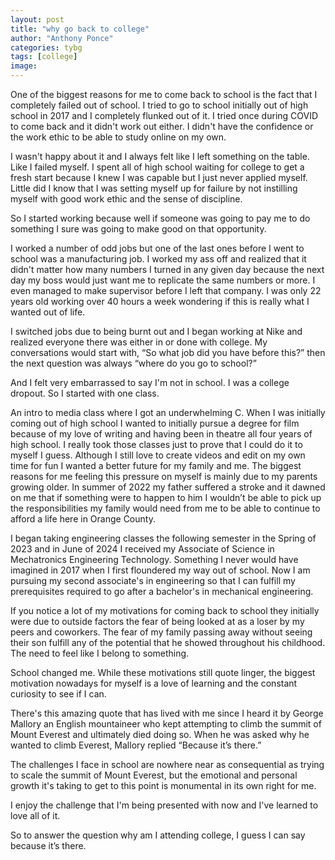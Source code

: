 ```yaml
---
layout: post
title: "why go back to college"
author: "Anthony Ponce"
categories: tybg
tags: [college]
image: 
---
```



One of the biggest reasons for me to come back to school is the fact that I completely failed out of school. I tried to go to school initially out of high school in 2017 and I completely flunked out of it. I tried once during COVID to come back and it didn't work out either. I didn't have the confidence or the work ethic to be able to study online on my own. 

 I wasn't happy about it and I always felt like I left something on the table. Like I failed myself. I spent all of high school waiting for college to get a fresh start because I knew I was capable but I just never applied myself. Little did I know that I was setting myself up for failure by not instilling myself with good work ethic and the sense of discipline. 

So I started working because well if someone was going to pay me to do something I sure was going to make good on that opportunity.

 I worked a number of odd jobs but one of the last ones before I went to school was a manufacturing job. I worked my ass off and realized that it didn't matter how many numbers I turned in any given day because the next day my boss would just want me to replicate the same numbers or more. I even managed to make supervisor before I left that company. I was only 22 years old working over 40 hours a week wondering if this is really what I wanted out of life. 

I switched jobs due to being burnt out and I began working at Nike and realized everyone there was either in or done with college. My conversations would start with, “So what job did you have before this?” then the next question was always “where do you go to school?” 

And I felt very embarrassed to say I'm not in school. I was a college dropout. So I started with one class. 

An intro to media class where I got an underwhelming C. When I was initially coming out of high school I wanted to initially pursue a degree for film because of my love of writing and having been in theatre all four years of high school. I really took those classes just to prove that I could do it to myself I guess. Although I still love to create videos and edit on my own time for fun I wanted a better future for my family and me. The biggest reasons for me feeling this pressure on myself is mainly due to my parents growing older. In summer of 2022 my father suffered a stroke and it dawned on me that if something were to happen to him I wouldn’t be able to pick up the responsibilities my family would need from me to be able to continue to afford a life here in Orange County.

I began taking engineering classes the following semester in the Spring of 2023 and in June of 2024 I received my Associate of Science in Mechatronics Engineering Technology. Something I never would have imagined in 2017 when I first floundered my way out of school. Now I am pursuing my second associate's in engineering so that I can fulfill my prerequisites required to go after a bachelor's in mechanical engineering. 

If you notice a lot of my motivations for coming back to school they initially were due to outside factors the fear of being looked at as a loser by my peers and coworkers. The fear of my family passing away without seeing their son fulfill any of the potential that he showed throughout his childhood. The need to feel like I belong to something. 

School changed me. While these motivations still quote linger, the biggest motivation nowadays for myself is a love of learning and the constant curiosity to see if I can.  

There's this amazing quote that has lived with me since I heard it by George Mallory an English mountaineer who kept attempting to climb the summit of Mount Everest and ultimately died doing so.  When he was asked why he wanted to climb Everest, Mallory replied “Because it’s there.”

The challenges I face in school are nowhere near as consequential as trying to scale the summit of Mount Everest, but the emotional and personal growth it's taking to get to this point is monumental in its own right for me.

 I enjoy the challenge that I'm being presented with now and I've learned to love all of it.

 So to answer the question why am I attending college, I guess I can say because it’s there.

